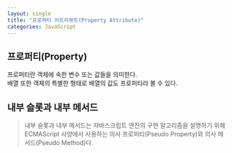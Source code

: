 ```yaml
---
layout: single
title: "프로퍼티 어트리뷰트(Property Attribute)"
categories: JavaScript
---
```


## 프로퍼티(Property)

프로퍼티란 객체에 속한 변수 또는 값들을 의미한다.
<br> 배열 또한 객체의 특별한 형태로 배열의 값도 프로퍼티라 볼 수 있다.

## 내부 슬롯과 내부 메서드

> 내부 슬롯과 내부 메서드는 자바스크립트 엔진의 구현 알고리즘을 설명하기 위해 ECMAScript 사양에서 사용하는 의사 프로퍼티(Pseudo Property)와 의사 메서드(Pseudo Method)다.
